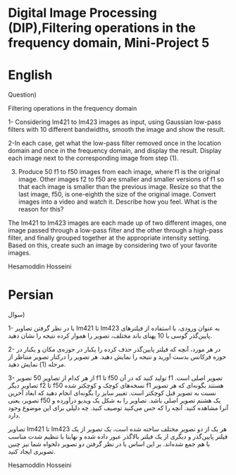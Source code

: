 # Digital Image Processing (DIP),Filtering operations in the frequency domain, Mini-Project 5


# English

Question)

Filtering operations in the frequency domain

1- Considering Im421 to Im423 images as input, using Gaussian low-pass filters with 10 different bandwidths, smooth the image and show the result.

2-In each case, get what the low-pass filter removed once in the location domain and once in the frequency domain, and display the result. Display each image next to the corresponding image from step (1).

3. Produce 50 f1 to f50 images from each image, where f1 is the original image. Other images f2 to f50 are smaller and smaller versions of f1 so that each image is smaller than the previous image. Resize so that the last image, f50, is one-eighth the size of the original image. Convert images into a video and watch it. Describe how you feel. What is the reason for this?

The Im421 to Im423 images are each made up of two different images, one image passed through a low-pass filter and the other through a high-pass filter, and finally grouped together at the appropriate intensity setting. Based on this, create such an image by considering two of your favorite images.

Hesamoddin Hosseini

# Persian

سوال)

1-	با در نظر گرفتن تصاویر Im421 تا Im423 به عنوان ورودی، با استفاده از فیلترهای پایین‌گذر گوسی با 10 پهنای باند مختلف، تصویر را هموار کرده نتیجه را نشان دهید.

2-	در هر مورد، آنچه که فیلتر پایین‌گذر حذف کرده را یکبار در حوزه‌ی مکان و یکبار در حوزه فرکانس بدست آورید و نتیجه را نمایش دهید. هر تصویر را درکنار تصویر متناظر از مرحله (1) نمایش دهید.

3-	از هر کدام از تصاویر 50 تصویر f1 تا f50 تولید کنید که در آن f1 تصویر اصلی است. تصاویر دیگر f2 تا f50 نسخه‌های کوچک و کوچکتر شده f1 هستند بگونه‌ای که هر تصویر نسبت به تصویر قبل کوچکتر است. تغییر سایز را بگونه‌ای انجام دهید که ابعاد آخرین تصویر، یعنی f50 یک هشتم تصویر اصلی باشد. تصاویر را به شکل یک ویدیو درآورده و آنرا مشاهده کنید. آنچه را که حس می‌کنید توصیف کنید. چه دلیلی برای این موضوع وجود دارد.

تصاویر
Im421 تا Im423 هر یک از دو تصویر مختلف ساخته شده است، یک تصویر از یک فیلتر پایین‌گذر و دیگری از یک فیلتر بالاگذر عبور داده شده و نهایتا با تنظیم شدت مناسب با هم جمع شده‌اند. بر این اساس با در نظر گرفتن دو تصویر دلخواه شما نیز چنین تصویری ایجاد کنید.


Hesamoddin Hosseini
